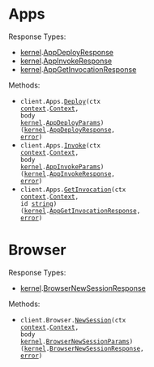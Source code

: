 # Apps

Response Types:

- <a href="https://pkg.go.dev/github.com/onkernel/kernel-go-sdk">kernel</a>.<a href="https://pkg.go.dev/github.com/onkernel/kernel-go-sdk#AppDeployResponse">AppDeployResponse</a>
- <a href="https://pkg.go.dev/github.com/onkernel/kernel-go-sdk">kernel</a>.<a href="https://pkg.go.dev/github.com/onkernel/kernel-go-sdk#AppInvokeResponse">AppInvokeResponse</a>
- <a href="https://pkg.go.dev/github.com/onkernel/kernel-go-sdk">kernel</a>.<a href="https://pkg.go.dev/github.com/onkernel/kernel-go-sdk#AppGetInvocationResponse">AppGetInvocationResponse</a>

Methods:

- <code title="post /apps/deploy">client.Apps.<a href="https://pkg.go.dev/github.com/onkernel/kernel-go-sdk#AppService.Deploy">Deploy</a>(ctx <a href="https://pkg.go.dev/context">context</a>.<a href="https://pkg.go.dev/context#Context">Context</a>, body <a href="https://pkg.go.dev/github.com/onkernel/kernel-go-sdk">kernel</a>.<a href="https://pkg.go.dev/github.com/onkernel/kernel-go-sdk#AppDeployParams">AppDeployParams</a>) (<a href="https://pkg.go.dev/github.com/onkernel/kernel-go-sdk">kernel</a>.<a href="https://pkg.go.dev/github.com/onkernel/kernel-go-sdk#AppDeployResponse">AppDeployResponse</a>, <a href="https://pkg.go.dev/builtin#error">error</a>)</code>
- <code title="post /apps/invoke">client.Apps.<a href="https://pkg.go.dev/github.com/onkernel/kernel-go-sdk#AppService.Invoke">Invoke</a>(ctx <a href="https://pkg.go.dev/context">context</a>.<a href="https://pkg.go.dev/context#Context">Context</a>, body <a href="https://pkg.go.dev/github.com/onkernel/kernel-go-sdk">kernel</a>.<a href="https://pkg.go.dev/github.com/onkernel/kernel-go-sdk#AppInvokeParams">AppInvokeParams</a>) (<a href="https://pkg.go.dev/github.com/onkernel/kernel-go-sdk">kernel</a>.<a href="https://pkg.go.dev/github.com/onkernel/kernel-go-sdk#AppInvokeResponse">AppInvokeResponse</a>, <a href="https://pkg.go.dev/builtin#error">error</a>)</code>
- <code title="get /apps/invocations/{id}">client.Apps.<a href="https://pkg.go.dev/github.com/onkernel/kernel-go-sdk#AppService.GetInvocation">GetInvocation</a>(ctx <a href="https://pkg.go.dev/context">context</a>.<a href="https://pkg.go.dev/context#Context">Context</a>, id <a href="https://pkg.go.dev/builtin#string">string</a>) (<a href="https://pkg.go.dev/github.com/onkernel/kernel-go-sdk">kernel</a>.<a href="https://pkg.go.dev/github.com/onkernel/kernel-go-sdk#AppGetInvocationResponse">AppGetInvocationResponse</a>, <a href="https://pkg.go.dev/builtin#error">error</a>)</code>

# Browser

Response Types:

- <a href="https://pkg.go.dev/github.com/onkernel/kernel-go-sdk">kernel</a>.<a href="https://pkg.go.dev/github.com/onkernel/kernel-go-sdk#BrowserNewSessionResponse">BrowserNewSessionResponse</a>

Methods:

- <code title="post /browser">client.Browser.<a href="https://pkg.go.dev/github.com/onkernel/kernel-go-sdk#BrowserService.NewSession">NewSession</a>(ctx <a href="https://pkg.go.dev/context">context</a>.<a href="https://pkg.go.dev/context#Context">Context</a>, body <a href="https://pkg.go.dev/github.com/onkernel/kernel-go-sdk">kernel</a>.<a href="https://pkg.go.dev/github.com/onkernel/kernel-go-sdk#BrowserNewSessionParams">BrowserNewSessionParams</a>) (<a href="https://pkg.go.dev/github.com/onkernel/kernel-go-sdk">kernel</a>.<a href="https://pkg.go.dev/github.com/onkernel/kernel-go-sdk#BrowserNewSessionResponse">BrowserNewSessionResponse</a>, <a href="https://pkg.go.dev/builtin#error">error</a>)</code>
